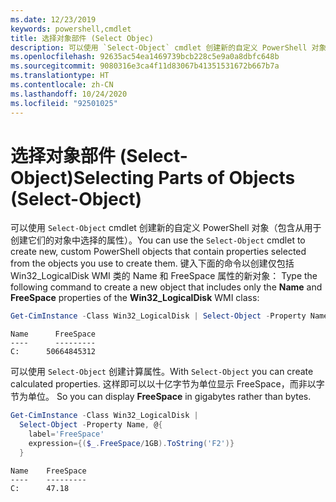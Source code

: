 ```yaml
---
ms.date: 12/23/2019
keywords: powershell,cmdlet
title: 选择对象部件 (Select Objec)
description: 可以使用 `Select-Object` cmdlet 创建新的自定义 PowerShell 对象（包含从管道上的对象中选择的属性）。
ms.openlocfilehash: 92635ac54ea1469739bcb228c5e9a0a8dbfc648b
ms.sourcegitcommit: 9080316e3ca4f11d83067b41351531672b667b7a
ms.translationtype: HT
ms.contentlocale: zh-CN
ms.lasthandoff: 10/24/2020
ms.locfileid: "92501025"
---
```

# <a name="selecting-parts-of-objects-select-object"></a><span data-ttu-id="3b9d5-104">选择对象部件 (Select-Object)</span><span class="sxs-lookup"><span data-stu-id="3b9d5-104">Selecting Parts of Objects (Select-Object)</span></span>

<span data-ttu-id="3b9d5-105">可以使用 `Select-Object` cmdlet 创建新的自定义 PowerShell 对象（包含从用于创建它们的对象中选择的属性）。</span><span class="sxs-lookup"><span data-stu-id="3b9d5-105">You can use the `Select-Object` cmdlet to create new, custom PowerShell objects that contain properties selected from the objects you use to create them.</span></span> <span data-ttu-id="3b9d5-106">键入下面的命令以创建仅包括 Win32_LogicalDisk WMI 类的 Name 和 FreeSpace 属性的新对象： </span><span class="sxs-lookup"><span data-stu-id="3b9d5-106">Type the following command to create a new object that includes only the **Name** and **FreeSpace** properties of the **Win32_LogicalDisk** WMI class:</span></span>

```powershell
Get-CimInstance -Class Win32_LogicalDisk | Select-Object -Property Name,FreeSpace
```

```Output
Name      FreeSpace
----      ---------
C:      50664845312
```

<span data-ttu-id="3b9d5-107">可以使用 `Select-Object` 创建计算属性。</span><span class="sxs-lookup"><span data-stu-id="3b9d5-107">With `Select-Object` you can create calculated properties.</span></span> <span data-ttu-id="3b9d5-108">这样即可以以十亿字节为单位显示 FreeSpace，而非以字节为单位。 </span><span class="sxs-lookup"><span data-stu-id="3b9d5-108">So you can display **FreeSpace** in gigabytes rather than bytes.</span></span>

```powershell
Get-CimInstance -Class Win32_LogicalDisk |
  Select-Object -Property Name, @{
    label='FreeSpace'
    expression={($_.FreeSpace/1GB).ToString('F2')}
  }
```

```Output
Name    FreeSpace
----    ---------
C:      47.18
```
